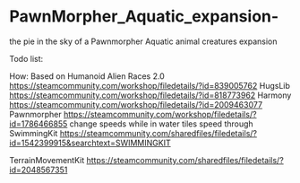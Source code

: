 # PawnMorpher_Aquatic_expansion-
the pie in the sky of a Pawnmorpher Aquatic animal creatures expansion

Todo list:

How:
Based on  Humanoid Alien Races 2.0 https://steamcommunity.com/workshop/filedetails/?id=839005762
 HugsLib https://steamcommunity.com/workshop/filedetails/?id=818773962
 Harmony https://steamcommunity.com/workshop/filedetails/?id=2009463077
 Pawnmorpher https://steamcommunity.com/workshop/filedetails/?id=1786466855
change speeds while in water tiles speed through 
 SwimmingKit https://steamcommunity.com/sharedfiles/filedetails/?id=1542399915&searchtext=SWIMMINGKIT

 TerrainMovementKit https://steamcommunity.com/sharedfiles/filedetails/?id=2048567351
